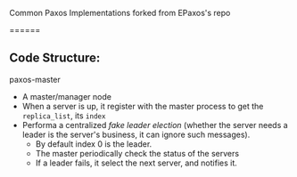 Common Paxos Implementations forked from EPaxos's repo

======

## Code Structure: 

paxos-master
* A master/manager node
* When a server is up, it register with the master process to get the `replica_list`, its `index`
* Performa a centralized *fake leader election* (whether the server needs a leader is the server's business, it can ignore such messages). 
  * By default index 0 is the leader. 
  * The master periodically check the status of the servers
  * If a leader fails, it select the next server, and notifies it.  
